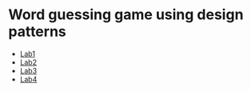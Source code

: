 # Word guessing game using design patterns

* [Lab1](https://github.com/simaks/SkilinskasObjektinis/wiki/Lab1)
* [Lab2](https://github.com/simaks/SkilinskasObjektinis/wiki/Lab2)
* [Lab3](https://github.com/simaks/SkilinskasObjektinis/wiki/Lab3)
* [Lab4](https://github.com/simaks/SkilinskasObjektinis/wiki/Lab4)
